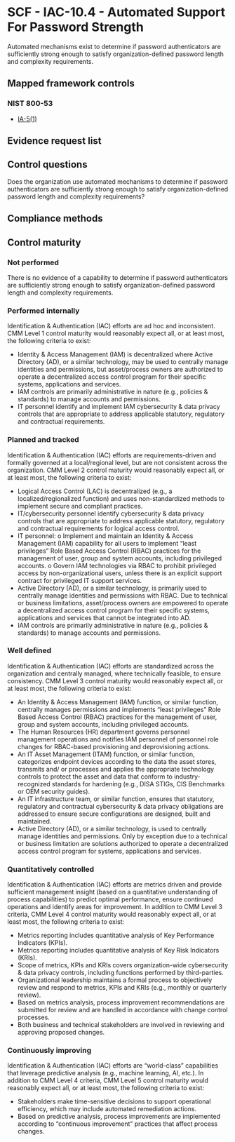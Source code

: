 # SCF - IAC-10.4 - Automated Support For Password Strength
Automated mechanisms exist to determine if password authenticators are sufficiently strong enough to satisfy organization-defined password length and complexity requirements.
## Mapped framework controls
### NIST 800-53
- [IA-5(1)](../nist80053/ia-5-1.md)

## Evidence request list


## Control questions
Does the organization use automated mechanisms to determine if password authenticators are sufficiently strong enough to satisfy organization-defined password length and complexity requirements?

## Compliance methods


## Control maturity
### Not performed
There is no evidence of a capability to determine if password authenticators are sufficiently strong enough to satisfy organization-defined password length and complexity requirements.

### Performed internally
Identification & Authentication (IAC) efforts are ad hoc and inconsistent. CMM Level 1 control maturity would reasonably expect all, or at least most, the following criteria to exist:
- Identity & Access Management (IAM) is decentralized where Active Directory (AD), or a similar technology, may be used to centrally manage identities and permissions, but asset/process owners are authorized to operate a decentralized access control program for their specific systems, applications and services.
- IAM controls are primarily administrative in nature (e.g., policies & standards) to manage accounts and permissions.
- IT personnel identify and implement IAM cybersecurity & data privacy controls that are appropriate to address applicable statutory, regulatory and contractual requirements.

### Planned and tracked
Identification & Authentication (IAC) efforts are requirements-driven and formally governed at a local/regional level, but are not consistent across the organization. CMM Level 2 control maturity would reasonably expect all, or at least most, the following criteria to exist:
- Logical Access Control (LAC) is decentralized (e.g., a localized/regionalized function) and uses non-standardized methods to implement secure and compliant practices.
- IT/cybersecurity personnel identify cybersecurity & data privacy controls that are appropriate to address applicable statutory, regulatory and contractual requirements for logical access control.
- IT personnel:
o	Implement and maintain an Identity & Access Management (IAM) capability for all users to implement “least privileges” Role Based Access Control (RBAC) practices for the management of user, group and system accounts, including privileged accounts.
o	Govern IAM technologies via RBAC to prohibit privileged access by non-organizational users, unless there is an explicit support contract for privileged IT support services.
- Active Directory (AD), or a similar technology, is primarily used to centrally manage identities and permissions with RBAC. Due to technical or business limitations, asset/process owners are empowered to operate a decentralized access control program for their specific systems, applications and services that cannot be integrated into AD.
- IAM controls are primarily administrative in nature (e.g., policies & standards) to manage accounts and permissions.

### Well defined
Identification & Authentication (IAC) efforts are standardized across the organization and centrally managed, where technically feasible, to ensure consistency. CMM Level 3 control maturity would reasonably expect all, or at least most, the following criteria to exist:
- An Identity & Access Management (IAM) function, or similar function, centrally manages permissions and implements “least privileges” Role Based Access Control (RBAC) practices for the management of user, group and system accounts, including privileged accounts.
- The Human Resources (HR) department governs personnel management operations and notifies IAM personnel of personnel role changes for RBAC-based provisioning and deprovisioning actions.
- An IT Asset Management (ITAM) function, or similar function, categorizes endpoint devices according to the data the asset stores, transmits and/ or processes and applies the appropriate technology controls to protect the asset and data that conform to industry-recognized standards for hardening (e.g., DISA STIGs, CIS Benchmarks or OEM security guides).
- An IT infrastructure team, or similar function, ensures that statutory, regulatory and contractual cybersecurity & data privacy obligations are addressed to ensure secure configurations are designed, built and maintained.
- Active Directory (AD), or a similar technology, is used to centrally manage identities and permissions. Only by exception due to a technical or business limitation are solutions authorized to operate a decentralized access control program for systems, applications and services.

### Quantitatively controlled
Identification & Authentication (IAC) efforts are metrics driven and provide sufficient management insight (based on a quantitative understanding of process capabilities) to predict optimal performance, ensure continued operations and identify areas for improvement. In addition to CMM Level 3 criteria, CMM Level 4 control maturity would reasonably expect all, or at least most, the following criteria to exist:
- Metrics reporting includes quantitative analysis of Key Performance Indicators (KPIs).
- Metrics reporting includes quantitative analysis of Key Risk Indicators (KRIs).
- Scope of metrics, KPIs and KRIs covers organization-wide cybersecurity & data privacy controls, including functions performed by third-parties.
- Organizational leadership maintains a formal process to objectively review and respond to metrics, KPIs and KRIs (e.g., monthly or quarterly review).
- Based on metrics analysis, process improvement recommendations are submitted for review and are handled in accordance with change control processes.
- Both business and technical stakeholders are involved in reviewing and approving proposed changes.

### Continuously improving
Identification & Authentication (IAC) efforts are “world-class” capabilities that leverage predictive analysis (e.g., machine learning, AI, etc.). In addition to CMM Level 4 criteria, CMM Level 5 control maturity would reasonably expect all, or at least most, the following criteria to exist:
- Stakeholders make time-sensitive decisions to support operational efficiency, which may include automated remediation actions.
- Based on predictive analysis, process improvements are implemented according to “continuous improvement” practices that affect process changes.
